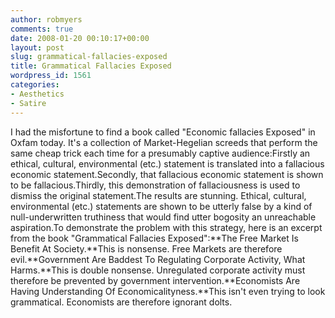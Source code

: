 ```yaml
---
author: robmyers
comments: true
date: 2008-01-20 00:10:17+00:00
layout: post
slug: grammatical-fallacies-exposed
title: Grammatical Fallacies Exposed
wordpress_id: 1561
categories:
- Aesthetics
- Satire
---
```


I had the misfortune to find a book called "Economic fallacies Exposed" in Oxfam today. It's a collection of Market-Hegelian screeds that perform the same cheap trick each time for a presumably captive audience:Firstly an ethical, cultural, environmental (etc.) statement is translated into a fallacious economic statement.Secondly, that fallacious economic statement is shown to be fallacious.Thirdly, this demonstration of fallaciousness is used to dismiss the original statement.The results are stunning. Ethical, cultural, environmental (etc.) statements are shown to be utterly false by a kind of null-underwritten truthiness that would find utter bogosity an unreachable aspiration.To demonstrate the problem with this strategy, here is an excerpt from the book "Grammatical Fallacies Exposed":**The Free Market Is Benefit At Society.**This is nonsense. Free Markets are therefore evil.**Government Are Baddest To Regulating Corporate Activity, What Harms.**This is double nonsense. Unregulated corporate activity must therefore be prevented by government intervention.**Economists Are Having Understanding Of Economicalityness.**This isn't even trying to look grammatical. Economists are therefore ignorant dolts.

